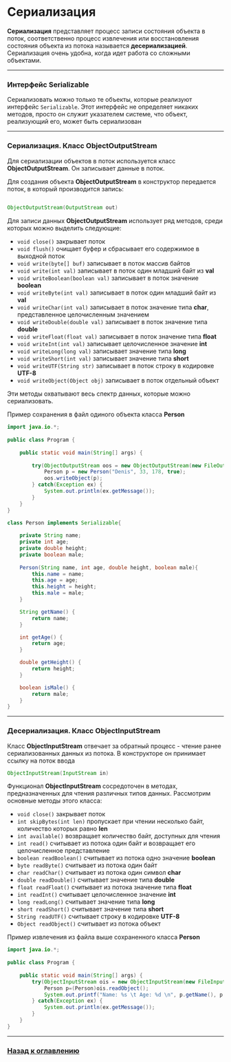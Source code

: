 # Сериализация

**Сериализация** представляет процесс записи состояния объекта в поток,
соответственно процесс извлечения или восстановления состояния объекта из потока называется **десериализацией**.
Сериализация очень удобна, когда идет работа со сложными объектами.

---

### Интерфейс Serializable

Сериализовать можно только те объекты, которые реализуют интерфейс `Serializable`.
Этот интерфейс не определяет никаких методов, просто он служит указателем системе,
что объект, реализующий его, может быть сериализован

---

### Сериализация. Класс ObjectOutputStream

Для сериализации объектов в поток используется класс **ObjectOutputStream**.
Он записывает данные в поток.

Для создания объекта **ObjectOutputStream** в конструктор передается поток, в который производится запись:

```java
	
ObjectOutputStream(OutputStream out)
```

Для записи данных **ObjectOutputStream** использует ряд методов, среди которых можно выделить следующие:

- `void close()` закрывает поток
- `void flush()` очищает буфер и сбрасывает его содержимое в выходной поток
- `void write(byte[] buf)` записывает в поток массив байтов 
- `void write(int val)` записывает в поток один младший байт из **val**
- `void writeBoolean(boolean val)` записывает в поток значение **boolean**
- `void writeByte(int val)` записывает в поток один младший байт из **val**
- `void writeChar(int val)` записывает в поток значение типа **char**, представленное целочисленным значением
- `void writeDouble(double val)` записывает в поток значение типа **double**
- `void writeFloat(float val)` записывает в поток значение типа **float**
- `void writeInt(int val)` записывает целочисленное значение **int**
- `void writeLong(long val)` записывает значение типа **long**
- `void writeShort(int val)` записывает значение типа **short**
- `void writeUTF(String str)` записывает в поток строку в кодировке **UTF-8**
- `void writeObject(Object obj)` записывает в поток отдельный объект

Эти методы охватывают весь спектр данных, которые можно сериализовать.

Пример сохранения в файл одиного объекта класса **Person**

```java
import java.io.*;
 
public class Program {
 
    public static void main(String[] args) {
         
        try(ObjectOutputStream oos = new ObjectOutputStream(new FileOutputStream("person.dat"))) {
            Person p = new Person("Denis", 33, 178, true);
            oos.writeObject(p);
        } catch(Exception ex) {
            System.out.println(ex.getMessage());
        } 
    } 
}

class Person implements Serializable{
      
    private String name;
    private int age;
    private double height;
    private boolean male;
      
    Person(String name, int age, double height, boolean male){
        this.name = name;
        this.age = age;
        this.height = height;
        this.male = male;
    }

    String getName() {
        return name;
    }

    int getAge() {
        return age;
    }

    double getHeight() {
        return height;
    }

    boolean isMale() { 
        return male;
    }
}
```

---

### Десериализация. Класс ObjectInputStream

Класс **ObjectInputStream** отвечает за обратный процесс - чтение ранее сериализованных данных из потока.
В конструкторе он принимает ссылку на поток ввода

```java
ObjectInputStream(InputStream in)
```

Функционал **ObjectInputStream** сосредоточен в методах, предназначенных для чтения различных типов данных.
Рассмотрим основные методы этого класса:

- `void close()` закрывает поток
- `int skipBytes(int len)` пропускает при чтении несколько байт, количество которых равно **len**
- `int available()` возвращает количество байт, доступных для чтения
- `int read()` считывает из потока один байт и возвращает его целочисленное представление
- `boolean readBoolean()` считывает из потока одно значение **boolean**
- `byte readByte()` считывает из потока один байт
- `char readChar()` считывает из потока один символ **char**
- `double readDouble()` считывает значение типа **double**
- `float readFloat()` считывает из потока значение типа **float**
- `int readInt()` считывает целочисленное значение **int**
- `long readLong()` считывает значение типа **long**
- `short readShort()` считывает значение типа **short**
- `String readUTF()` считывает строку в кодировке **UTF-8**
- `Object readObject()` считывает из потока объект

Пример извлечения из файла выше сохраненного класса **Person**

```java
import java.io.*;
 
public class Program {
 
    public static void main(String[] args) {
        try(ObjectInputStream ois = new ObjectInputStream(new FileInputStream("person.dat"))) {
            Person p=(Person)ois.readObject();
            System.out.printf("Name: %s \t Age: %d \n", p.getName(), p.getAge());
        } catch(Exception ex) {
            System.out.println(ex.getMessage());
        }
    } 
}
```

---

### [Назад к оглавлению](./README.md)